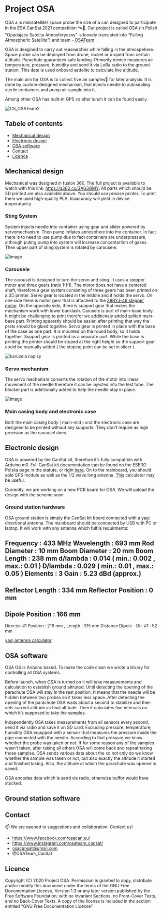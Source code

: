 #  Project OSA

OSA a is minisatellite/ space probe the size of a can designed to participate in the ESA CanSat 2021 competition 🛰️📡. Our project is called OSA (in Polish “Opadający Satelita Atmosferyczny” is loosely translated into “Falling Atmospheric Satellite”) and team - [OSATeam](https://www.osacan.eu/)

OSA is desgined to carry out reasearches while falling in the atmospehere. Space probe can be deployed from drone, rocket or droped from certain altitude. Parachute guarantees safe landing. Primarily device measures air temperature, pressure, humidity and send it via LoRa radio to the ground station. This data is used onboard sattelite to calculate live altitude. 

The main aim for OSA is to collect five air samples🧪 for later analysis. It is done by custom-designed mechanism, that injects needle to autosealing sterile containers and pump air sample into it. 

Among other OSA has built-in GPS so after lunch it can be found easily.

![CS_OSATeam2](https://user-images.githubusercontent.com/88943059/129559207-78a6c8ad-a901-497b-be1c-e3f4120bfaae.jpg)

## Tabele of contents
* [Mechanical design](#mechanical-design)
* [Electronic design](#electronic-design)
* [OSA software](#osa-software)
* [Contact](#contact)
* [Licence](#licence)
## Mechanical design
Mechanical was designed in fusion 360. The full project is available to watch with this link:
https://a360.co/3AG3GMY. 
All parts which should be 3D printed are also available above. You should use precise printer. To print them we used high-quality PLA. Inaacuracy will yield in device inoperatavity. 

### Sting System
System injects needle into container using gear and slider powered by servomechanism. Then pump inflates atmosphere into the container. In fact there is to need to use pump due to fact containers are underpressure, although puting pump into system will increase concentartion of gases. Then upper part of sting system is rotated by carousele. 

![image](https://user-images.githubusercontent.com/88943059/129552778-5c882dc0-a8d4-47ff-b7a5-c0f45c2d3af1.png)

### Carousele
The carousel is designed to turn the servo and sting. It uses a stepper motor and three gears (ratio 1:1:1). The
motor does not have a centered shaft, therefore a gear system consisting of three gears has been printed on a 3D
printer. Servo gear is located in the middle and it holds the servo. On one side there is motor gear that is attached
to the [28BYJ-48 stepper motor](https://botland.com.pl/silniki-krokowe/12807-silnik-krokowy-z-przekladnia-28byj-48-5v-01a-003nm-ze-sterownikiem-uln2003.html). On the opposite side, there is support gear that makes the mechanism work with lower
backlash. Carusele is part of main-base body. It might be challenging to print therefor we additionaly added splited main-base part. Printing spearetly should be easier, after printing that way the prats should be glued togather.
Servo gear is printed in place with the base of the case as one part. It is mounted on the round body, so
it holds together. Support gear is printed as a separate part. While the base is printing the printer should be stoped at the right
height so the support gear could be manually added ( the stoping point can be set in slicer ).

![karuzela napisy](https://user-images.githubusercontent.com/88943059/129555536-9d3b9d2f-ef83-45b0-bf1a-a581033ca1a1.gif)

### Servo mechanism
The servo mechanism converts the rotation of the motor into linear movement of the needle therefore it can be injected into the test tube.
The blocker part is additionally added to help the needle stay in place.

![image](https://user-images.githubusercontent.com/88943059/129556586-d9015ed0-de87-4853-9600-7148d6157114.png)

### Main casing body and electronic case
Both the main casing body ( main-mid ) and the electronic case are designed to be printed without any supports. They don't require as high precision as the carousel does.

## Electronic design
OSA is powered by the CanSat kit, therefore it’s fully compatible with Arduino m0. Full CanSat kit documentation can be found on the ESERO Polska page in the statute, or right [here](https://github.com/CanSatKit/Documentation). On to the mainboard, you should sold GPS module as well as the  1/2 wave long antenna. [This](https://www.changpuak.ch/electronics/yagi_uda_antenna_DL6WU.php?fbclid=IwAR0hKYk1dh2FgNYhQmpAeVwOAlgjz0rPHka-r6Hd5ZqAI7iYF1GUxPW0EE0) calculator may be useful. 

Currently, we are working on a new PCB board for OSA. We will upload the design with the scheme soon.
### Ground station hardware
OSA ground station is simply the CanSat kit board connected with a yagi directional antenna. The mainboard should be connected by USB with PC or laptop.
It will work with any antenna which fulfils requirments:

Frequency     :  433  MHz
Wavelength    :  693  mm
Rod Diameter  :  10  mm
Boom Diameter :  20  mm
Boom Length   :  238  mm
d/lambda      :  0.014    ( min.: 0.002 , max.: 0.01 )
D/lambda      :  0.029    ( min.: 0.01 , max.: 0.05 )
Elements      :  3
Gain          :  5.23 dBd (approx.)
-------------------------------------------------------------
Reflector Length   : 334 mm
Reflector Position :  0 mm
-------------------------------------------------------------
Dipole Position    : 166 mm
-------------------------------------------------------------
Director #1 Position : 218 mm ,  Length : 315 mm
Distance Dipole - Dir. #1 : 52 mm 

[yagi antenna calculator](https://www.changpuak.ch/electronics/yagi_uda_antenna_DL6WU.php)

## OSA software
OSA OS is Arduino based. To make the code clean we wrote a library for controlling all OSA systems. 

Before launch, when OSA is turned on it will take measurements and calculation to establish ground altituted. Until detecting the opening of the parachute OSA will stay in the rest position. It means that the needle will be hidden between two probes so it takes less space. After detecting the opening of the parachute OSA waits about a second to stabilize and then sets current altitude as final altitude. Then it calculates five intervals on which it’s supposed to take the samples. 

Independently OSA takes measurements from all sensors every second, send it via radio and save it on SD card. Excluding pressure, temperature, humidity OSA equipped with a sensor that measures the pressure inside the pipe connected with the needle. According to that pressure we know whether the probe was taken or not. If for some reason any of the samples wasn’t taken, after taking all others OSA will come back and repeat taking those samples. OSA sends various data about the so not only do we know whether the sample was taken or not, but also exactly the altitude it started and finished taking. Also, the altitude at which the parachute was opened is saved.

OSA encodes data which is send via radio, otherwise buffor would have stucked. 

## Ground station software

## Contact
📫 We are opened to suggestions and collaboration. Contact us!
- https://www.facebook.com/osacan.eu/
- https://www.instagram.com/osateam_cansat/
- osacansat@gmail.com
- @OSATeam_CanSat

## Licence
Copyright (C)  2020 Project OSA.
    Permission is granted to copy, distribute and/or modify this document
    under the terms of the GNU Free Documentation License, Version 1.3
    or any later version published by the Free Software Foundation;
    with no Invariant Sections, no Front-Cover Texts, and no Back-Cover Texts.
    A copy of the license is included in the section entitled "GNU
    Free Documentation License".
<!---
OSATeam-GitHub/OSATeam-GitHub is a ✨ special ✨ repository because its `README.md` (this file) appears on your GitHub profile.
You can click the Preview link to take a look at your changes.
--->
